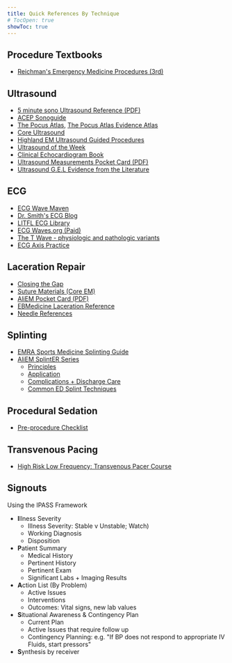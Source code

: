 ```yaml
---
title: Quick References By Technique
# TocOpen: true
showToc: true
---
```


## Procedure Textbooks

- [Reichman's Emergency Medicine Procedures (3rd)](https://livejohnshopkins-my.sharepoint.com/:b:/r/personal/cpike2_jh_edu/Documents/Medicine/2%20Residency/Clinical%20Resources/Emergency%20Medicine/Reichman%20Emergency%20Medicine%20Procedures.pdf?csf=1&web=1&e=mJCqee)

## Ultrasound

- [5 minute sono Ultrasound Reference (PDF)](/pdfs/Ultrasound%20Basic%20Reference%20Values.pdf)
- [ACEP Sonoguide](https://www.acep.org/sonoguide/basic/)
- [The Pocus Atlas](https://www.thepocusatlas.com/), [The Pocus Atlas Evidence Atlas](https://www.thepocusatlas.com/ea-home)
- [Core Ultrasound](https://www.coreultrasound.com/)
- [Highland EM Ultrasound Guided Procedures](https://highlandultrasound.com/)
- [Ultrasound of the Week](https://www.coreultrasound.com/category/ultrasound-of-the-week/)
- [Clinical Echocardiogram Book](https://ecgwaves.com/course/clinical-echocardiography/)
- [Ultrasound Measurements Pocket Card (PDF)](/pdfs/Ultrasound%20Measurements%20Pocketcard%204x6.pdf)
- [Ultrasound G.E.L Evidence from the Literature](https://www.ultrasoundgel.org/)

## ECG

- [ECG Wave Maven](https://ecg.bidmc.harvard.edu/maven/displist.asp?ans=0)
- [Dr. Smith's ECG Blog](https://hqmeded-ecg.blogspot.com/)
- [LITFL ECG Library](https://litfl.com/ecg-library/)
- [ECG Waves.org (Paid)](https://ecgwaves.com/)
- [The T Wave - physiologic and pathologic variants](https://ecgwaves.com/the-t-wave-physiology-variants-and-ecg-features/)
- [ECG Axis Practice](https://david-shrk.github.io/ecgaxistrainer/)

## Laceration Repair

- [Closing the Gap](https://lacerationrepair.com/)
- [Suture Materials (Core EM)](https://coreem.net/core/suture-materials/)
- [AliEM Pocket Card (PDF)](/pdfs/sutures/ALiEM%20Card%20Laceration%20Repair%20and%20Sutures.pdf)
- [EBMedicine Laceration Reference](https://foamed.ebmedicine.net/rapid-reference/laceration-repair-methods-and-suture-selection/)
- [Needle References](/pdfs/sutures/Ethicon%20Suture%20Needles.pdf)

## Splinting

- [EMRA Sports Medicine Splinting Guide](/pdfs/EMRA%20Sports%20Medicine%20Splinting%20Techniques.pdf)
- [AliEM SplintER Series](https://www.aliem.com/splinter-series/)
  - [Principles](https://www.aliem.com/splinter-series-splint-principles-101/)
  - [Application](https://www.aliem.com/splinter-series-splint-application-principles-102/)
  - [Complications + Discharge Care](https://www.aliem.com/splinter-series-103/)
  - [Common ED Splint Techniques](https://www.aliem.com/splinter-series-104/)

## Procedural Sedation

- [Pre-procedure Checklist](/pdfs/procedural_sedation_checklist.pdf)

## Transvenous Pacing

- [High Risk Low Frequency: Transvenous Pacer Course](https://romron.wixsite.com/romron/post/high-risk-low-frequency-presents-the-transvenous-pacer-course)

## Signouts

Using the IPASS Framework

- **I**llness Severity
  - Illness Severity: Stable v Unstable; Watch)
  - Working Diagnosis
  - Disposition
- **P**atient Summary
  - Medical History
  - Pertinent History
  - Pertinent Exam
  - Significant Labs + Imaging Results
- **A**ction List (By Problem)
  - Active Issues
  - Interventions
  - Outcomes: Vital signs, new lab values
- **S**ituational Awareness & Contingency Plan
  - Current Plan
  - Active Issues that require follow up
  - Contingency Planning: e.g. "If BP does not respond to appropriate IV Fluids, start pressors"
- **S**ynthesis by receiver
